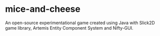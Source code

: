 mice-and-cheese
===============

An open-source experimentational game created using Java with Slick2D game library, Artemis Entity Component System and Nifty-GUI.

